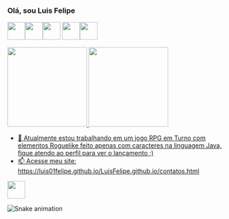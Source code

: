 ### Olá, sou Luis Felipe
<img src="https://cdn.jsdelivr.net/gh/devicons/devicon/icons/java/java-original.svg" width=40px/><img src="https://cdn.jsdelivr.net/gh/devicons/devicon/icons/python/python-original.svg" width=40px/><img src="https://cdn.jsdelivr.net/gh/devicons/devicon/icons/html5/html5-original.svg" width=40px/> <img src="https://cdn.jsdelivr.net/gh/devicons/devicon/icons/css3/css3-original.svg" width=40px/><img src="https://cdn.jsdelivr.net/gh/devicons/devicon/icons/unity/unity-original.svg" width=40px/>
          
<div>
<a href="https://github.com/Luis01Felipe">
<img loading="lazy" height="180em" src="https://github-readme-stats.vercel.app/api/top-langs/?username=Luis01Felipe&layout=compact&langs_count=7&theme=dracula"/>
<img loading="lazy" height="180em" src="https://github-readme-stats.vercel.app/api?username=Luis01Felipe&show_icons=true&theme=dracula&include_all_commits=true&count_private=true"/>
</div>

- 🔭 Atualmente estou trabalhando em um jogo RPG em Turno com elementos Roguelike feito apenas com caracteres na linguagem Java, fique atendo ao perfil para ver o lançamento ;)
- 📫 Acesse meu site: https://luis01felipe.github.io/LuisFelipe.github.io/contatos.html
<a href="https://www.linkedin.com/in/luis-felipe-moraes-gomes-couto-b10781201/" target="_blank">
 <img src="https://cdn.jsdelivr.net/gh/devicons/devicon/icons/linkedin/linkedin-original.svg" width=40px/>
</a>           

![Snake animation](https://github.com/Luis01Felipe/Luis01Felipe/blob/output/github-contribution-grid-snake.svg)



